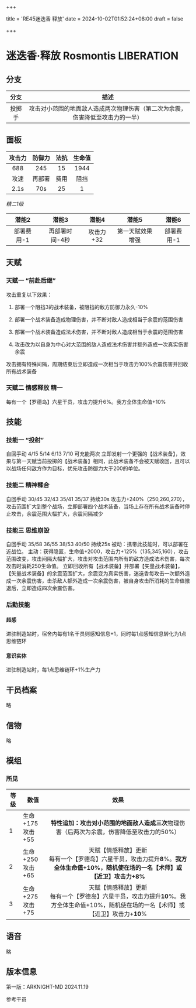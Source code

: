 +++

title = 'RE45迷迭香 释放'
date = 2024-10-02T01:52:24+08:00
draft = false

+++

# 迷迭香·释放 Rosmontis LIBERATION

## 分支

|  分支  |                             描述                             |
| :----: | :----------------------------------------------------------: |
| 投掷手 | 攻击对小范围的地面敌人造成两次物理伤害（第二次为余震，伤害降低至攻击力的一半） |

## 面板

| 攻击力 | 防御力 | 法抗 | 生命值 |
| :----: | :----: | :--: | :----: |
|  688   |  245   |  15  |  1944  |
|  攻速  | 再部署 | 费用 |  阻挡  |
|  2.1s  |  70s   |  25  |   1    |

*精二1级*

|   潜能2    |     潜能3      |   潜能4   |      潜能5       |   潜能6    |
| :--------: | :------------: | :-------: | :--------------: | :--------: |
| 部署费用-1 | 再部署时间-4秒 | 攻击力+32 | 第一天赋效果增强 | 部署费用-1 |

## 天赋

### 天赋一     “前赴后继”

攻击重复以下效果：

1. 部署一个阻挡3的战术装备，被阻挡的敌方防御力永久-10%

2. 部署一个战术装备造成物理伤害，并不断对敌人造成相当于余震的范围伤害

3. 部署一个战术装备造成法术伤害，并不断对敌人造成相当于余震的范围伤害

4. 攻击改为以自身为中心对大范围的敌人造成法术伤害并额外造成一次真实伤害余震

攻击拥有特殊间隔，周期结束后立即造成一次相当于攻击力100%余震伤害并回收所有战术装备

### 天赋二      情感释放 精一

每有一个【罗德岛】六星干员，攻击力提升6%。我方全体生命值+10%

## 技能

### 技能一      “投射”

自回手动 4/15 5/14 6/13 7/10 可充能两次
立即发射一个更强的【战术装备】，效果与第一天赋当前投掷的【战术装备】相同，此战术装备不会被天赋收回，且可以以战场任何敌方作为目标，优先攻击防御力大于200的单位。

### 技能二     精神糅合

自回手动 30/45 32/43 35/41 35/37 持续30s
攻击力+240%（250,260,270），攻击范围扩大到整个战场，立即部署四个战术装备，当场上存在所有战术装备时停止攻击，余震范围大幅扩大，余震间隔减少

### 技能三      思维崩毁

自回手动 35/58 36/55 38/53 40/50 持续25s
被动：携带此技能时，可以部署在近战位。
主动：获得隐匿，生命值+2000，攻击力+125%（135,345,160），攻击范围改变，攻击间隔大幅扩大，攻击对攻击范围内所有的敌方造成法术伤害，每次攻击时消耗250生命值。 立即回收所有【战术装备】并部署【矢量战术装备】，【矢量战术装备】的余震范围扩大，余震变为真实伤害，迷迭香每攻击一次额外造成一次余震伤害，击杀敌人额外造成一次余震伤害，被自身攻击所消耗的生命值撤退后，立即造成四次余震伤害。

### 后勤技能

#### 超感

进驻制造站时，宿舍内每有1名干员则感知信息+1，同时每1点感知信息转化为1点思维链环

#### 意识实体

进驻制造站时，每1点思维链环+1%生产力

## 干员档案

略

## 信物

略

## 模组

### 所见

| 等级    | 数值                    |                             效果                             |
| ------- | ----------------------- | :----------------------------------------------------------: |
| <br />1 | 生命 +175<br />攻击 +55 | **特性追加：**攻击对小范围的地面敌人造成**三次**物理伤害（后两次为余震，伤害降低至攻击力的50%） |
| <br />2 | 生命 +250<br />攻击 +65 | 天赋【情感释放】更新<br/>每有一个【罗德岛】六星干员，攻击力提升**8**%。**我方全体生命值+10%，随机使在场的一名【术师】或【近卫】攻击力+8%** |
| <br />3 | 生命 +275<br />攻击 +75 | 天赋【情感释放】更新<br/>每有一个【罗德岛】六星干员，攻击力提升**10**%。我方全体生命值+10%，随机使在场的一名【术师】或【近卫】攻击力+**10**% |



## 语音

略

## 版本信息

第一版：ARKNIGHT-MD 2024.11.19

参考干员